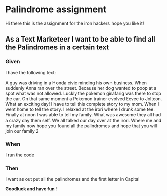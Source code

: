 # Palindrome assignment

Hi there this is the assignment for the iron hackers hope you like it!

## As a Text Marketeer I want to be able to find all the Palindromes in a certain text

### Given

I have the following text:

A guy was driving in a Honda civic minding his own business. When suddenly Anna ran over the street. Because her dog wanted to poop at a spot what was not allowed. Luckly the pokemon girafarig was there to stop the car. On that same moment a Pokemon trainer evolved Eevee to Jolteon. What an exciting day! I have to tell this complete story to my mom. When I went home to tell the story. I relaxed at the irori where I drunk some tee. Finally at noon I was able to tell my family. What was awesome they all had a crazy day them self. We all talked our day over at the irori. Where me and my family now hope you found all the palindromes and hope that you will join our family 2

### When

I run the code

### Then

I want as out put all the palindromes and the first letter in Capital

**Goodluck and have fun !**





